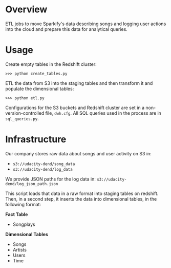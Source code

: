 # Overview

ETL jobs to move Sparkify's data describing songs and logging user actions into the cloud and prepare this data for analytical queries.

# Usage

Create empty tables in the Redshift cluster:

```
>>> python create_tables.py
```

ETL the data from S3 into the staging tables and then transform it and populate the dimensional tables:

```
>>> python etl.py
```

Configurations for the S3 buckets and Redshift cluster are set in a non-version-controlled file, `dwh.cfg`. All SQL queries used in the process are in `sql_queries.py`.

# Infrastructure

Our company stores raw data about songs and user activity on S3 in:

* `s3://udacity-dend/song_data`
* `s3://udacity-dend/log_data`

We provide JSON paths for the log data in: `s3://udacity-dend/log_json_path.json`

This script loads that data in a raw format into staging tables on redshift. Then, in a second step, it inserts the data into dimensional tables, in the following format:

**Fact Table**

* Songplays

**Dimensional Tables**

* Songs
* Artists
* Users
* Time
